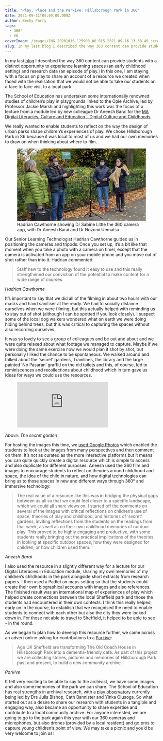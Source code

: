 ```yaml
---
title: "Play, Place and the Parkive: Hillsborough Park in 360"
date: 2021-09-21T00:00:00.000Z
author: Becky Parry
tags:
  - 360°
  - VR
coverImage: /images/IMG_20201016_125908_00_015_2021-09-16_13-33-49_screenshot-scaled.jpg
slug: In my last blog I described the way 360 content can provide students with a distinct opportunity to experience learning spaces (an early childhood setting) and research data (an episode of play.) In this one, I am staying with a focus on play to share an account of a resource we created when faced with the realisation that we would not be able to take our students on a face to face visit to a local park.
---
```


In my last [blog](https://edu-tel.group.shef.ac.uk/its-just-not-the-same-the-realities-of-virtual-realities-in-teaching-and-learning-in-higher-education/) I described the way 360 content can provide students with a distinct opportunity to experience learning spaces (an early childhood setting) and research data (an episode of play.) In this one, I am staying with a focus on play to share an account of a resource we created when faced with the realisation that we would not be able to take our students on a face to face visit to a local park.

The School of Education has undertaken some internationally renowned studies of children’s play in playgrounds linked to the Opie Archive, led by Professor Jackie Marsh and highlighting this work was the focus of a lecture from a module led by new colleague Dr Aneesh Barai for the [MA Digital Literacies, Culture and Education - Digital Culture and Childhoods](https://www.sheffield.ac.uk/postgraduate/taught/courses/2021/digital-literacies-culture-and-education-ma).

We really wanted to enable students to reflect on the way the design of urban parks shape children’s experiences of play. We chose Hillsborough Park in S6 because it was local to most of us and we had our own memories to draw on when thinking about where to film.

<figure>
<img src="/images/IMG_20201016_130516-3.jpg" alt="Hadrian Cawthorne showing Dr. Sabine Little the 360 camera app" />
<figcaption>Hadrian Cawthorne showing Dr Sabine Little the 360 camera app, with Dr Aneesh Barai and Dr Nozomi Uematsu<figcaption>
</figure>

Our Senior Learning Technologist Hadrian Cawthorne guided us in positioning the cameras and tripods. Once you set up, it’s a bit like that moment when you take a photo with a camera on timer, except that the camera is activated from an app on your mobile phone and you move out of shot rather than into it. Hadrian commented:

<blockquote>Staff new to the technology found it easy to use and this really strengthened our conviction of the potential to make content for a wide range of courses.</blockquote>
<cite>Hadrian Cawthorne</cite>

It’s important to say that we did all of the filming in about two hours with our masks and hand sanitiser at the ready. We had to socially distance ourselves when we were filming, but this actually helped with reminding us to stay out of shot (although I can be spotted if you look closely). I suspect some of the local dog walkers wondered what on earth we were doing hiding behind trees, but this was critical to capturing the spaces without also recording ourselves.

It was so lovely to see a group of colleagues and be out and about and we were quite relaxed about what footage we managed to capture. Maybe if we were doing the same exercise now we would plan it shot by shot, but personally I liked the chance to be spontaneous. We walked around and talked about the ‘secret’ gardens, Tramlines, the library and the large painted ‘No Pasaran’ graffiti on the old toilets and this, of course, led to reminiscences and recollections about childhood which in turn gave us ideas for ways we could use the resources.

<figure class="video_container">
<iframe src="https://haddersbadders.github.io/Park_VR_App/gardenpagoda.html" style="border:0">
</iframe>
</figure>

_Above: The secret garden_

For hosting the images this time, we [used Google Photos](https://photos.app.goo.gl/HdYWjcnPy2YDfVEe6) which enabled the students to look at the images from many perspectives and then comment on them. It’s not as curated as the more interactive platforms but it means you can quite quickly create a digital resource which is simple to access and also duplicate for different purposes. Aneesh used the 360 film and images to encourage students to reflect on theories around childhood and space, the idea of the child in nature, and how digital technologies can bring us to those spaces in new and different ways through 360° and immersive technology:

> The real value of a resource like this was in bridging the physical gaps between us all so that we could feel closer to a specific landscape, which we could all share views on. I started off the comments on several of the images with critical reflections on children’s use of space, theories of play and childhood, and histories of ‘secret’ gardens, inviting reflections from the students on the readings from that week, as well as on their own childhood memories of outdoor play. This proved to be highly engaging and productive, with some students really bringing out the practical implications of the theories in looking at specific outdoor spaces, how they were designed for children, or how children used them.

<cite>Aneesh Barai</cite>

I also used the resource in a slightly different way for a lecture for our Digital Literacies in Education module, sharing my own memories of my children’s childhoods in the park alongside short extracts from research papers. I then used a Padlet on maps setting so that the students could create their own biographical accounts with images and also references. The finished result was an international map of experiences of play which helped create connections between the local Sheffield park and those the students had encountered in their own contexts. I think this really helped, early on in the course, to establish that we recognised the need to enable students to connect with each other but also the city they were locked down in. For those not able to travel to Sheffield, it helped to be able to see - in the round.

As we began to plan how to develop this resource further, we came across an advert online asking for contributions to a [Parkive](https://hillsboroughparkive.co.uk/): 

> Age UK Sheffield are transforming The Old Coach House in Hillsborough Park into a dementia-friendly café. As part of this project we are collecting stories, pictures and memories of Hillsborough Park, past and present, to build a new community archive.

<cite>Parkive</cite>

It felt very exciting to be able to say to the archivist, we have some images and also some memories of the park we can share. The School of Education has real strengths in archival research, with a [play observatory](https://www.sheffield.ac.uk/education/research/literacies/play-observatory-pandemic) currently being led by Drs Julia Bishop, Cath Bannister and Yinka Olusoga. So what started out as a desire to share our research with students in a tangible and engaging way, also became an opportunity to share expertise and contribute to a local community archive. For anyone interested, we are going to go to the park again this year with our 360 cameras and microphones, but also drones (provided by a local resident) and go pros to capture young children’s point of view. We may take a picnic and you’d be very welcome to join us!
